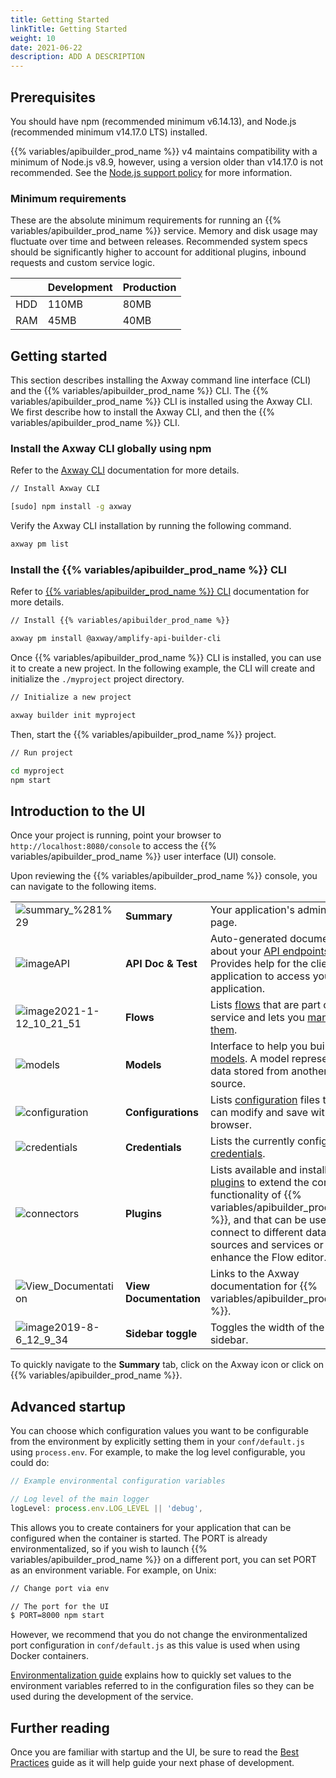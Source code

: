 ```yaml
---
title: Getting Started
linkTitle: Getting Started
weight: 10
date: 2021-06-22
description: ADD A DESCRIPTION
---
```

## Prerequisites

You should have npm (recommended minimum v6.14.13), and Node.js (recommended minimum v14.17.0 LTS) installed.

{{% variables/apibuilder_prod_name %}} v4 maintains compatibility with a minimum of Node.js v8.9, however, using a version older than v14.17.0 is not recommended. See the [Node.js support policy](/docs/node.js_support_policy/) for more information.

### Minimum requirements

These are the absolute minimum requirements for running an {{% variables/apibuilder_prod_name %}} service. Memory and disk usage may fluctuate over time and between releases. Recommended system specs should be significantly higher to account for additional plugins, inbound requests and custom service logic.

|     | Development | Production |
| --- | ----------- | ---------- |
| HDD | 110MB       | 80MB       |
| RAM | 45MB        | 40MB       |

## Getting started

This section describes installing the Axway command line interface (CLI) and the {{% variables/apibuilder_prod_name %}} CLI. The {{% variables/apibuilder_prod_name %}} CLI is installed using the Axway CLI. We first describe how to install the Axway CLI, and then the {{% variables/apibuilder_prod_name %}} CLI.

### Install the Axway CLI globally using npm

Refer to the [Axway CLI](https://docs.axway.com/bundle/Axway_CLI_allOS_en/page/axway_cli.html) documentation for more details.

```bash
// Install Axway CLI

[sudo] npm install -g axway
```

Verify the Axway CLI installation by running the following command.

```bash
axway pm list
```

### Install the {{% variables/apibuilder_prod_name %}} CLI

Refer to [{{% variables/apibuilder_prod_name %}} CLI](/docs/developer_guide/cli/) documentation for more details.

```bash
// Install {{% variables/apibuilder_prod_name %}}

axway pm install @axway/amplify-api-builder-cli
```

Once {{% variables/apibuilder_prod_name %}} CLI is installed, you can use it to create a new project. In the following example, the CLI will create and initialize the `./myproject` project directory.

```bash
// Initialize a new project

axway builder init myproject
```

Then, start the {{% variables/apibuilder_prod_name %}} project.

```bash
// Run project

cd myproject
npm start
```

## Introduction to the UI

Once your project is running, point your browser to `http://localhost:8080/console` to access the {{% variables/apibuilder_prod_name %}} user interface (UI) console.

Upon reviewing the {{% variables/apibuilder_prod_name %}} console, you can navigate to the following items.

|                                                                 |                        |                                                                                                                                                                                                                                                        |
| --------------------------------------------------------------- | ---------------------- | ------------------------------------------------------------------------------------------------------------------------------------------------------------------------------------------------------------------------------------------------------ |
| ![summary\_%281%29](/Images/summary_(1).png)                    | **Summary**            | Your application's admin home page.                                                                                                                                                                                                                    |
| ![imageAPI](/Images/api.png)                                         | **API Doc & Test**     | Auto-generated documentation about your [API endpoints](/docs/developer_guide/flows/manage_endpoints/). Provides help for the client application to access your application.                                                                           |
| ![image2021-1-12_10_21_51](/Images/image2021_1_12_10_21_51.png) | **Flows**              | Lists [flows](/docs/developer_guide/flows/) that are part of your service and lets you [manage them](/docs/developer_guide/flows/manage_flows/).                                                                                                       |
| ![models](/Images/models.png)                                   | **Models**             | Interface to help you build [models](/docs/developer_guide/models/). A model represents data stored from another source.                                                                                                                               |
| ![configuration](/Images/configuration.png)                     | **Configurations**     | Lists [configuration](/docs/developer_guide/project/configuration/project_configuration/) files that you can modify and save within a browser.                                                                                                         |
| ![credentials](/Images/credentials.png)                         | **Credentials**        | Lists the currently configured [credentials](/docs/developer_guide/credentials/).                                                                                                                                                                      |
| ![connectors](/Images/connectors.png)                           | **Plugins**            | Lists available and installed [plugins](/docs/developer_guide/plugins/) to extend the core functionality of {{% variables/apibuilder_prod_name %}}, and that can be used to connect to different data sources and services or enhance the Flow editor. |
| ![View_Documentation](/Images/view_documentation.png)           | **View Documentation** | Links to the Axway documentation for {{% variables/apibuilder_prod_name %}}.                                                                                                                                                                           |
| ![image2019-8-6_12_9_34](/Images/image2019_8_6_12_9_34.png)     | **Sidebar toggle**     | Toggles the width of the sidebar.                                                                                                                                                                                                                      |

To quickly navigate to the **Summary** tab, click on the Axway icon or click on {{% variables/apibuilder_prod_name %}}.

## Advanced startup

You can choose which configuration values you want to be configurable from the environment by explicitly setting them in your `conf/default.js` using `process.env`. For example, to make the log level configurable, you could do:

```js
// Example environmental configuration variables

// Log level of the main logger
logLevel: process.env.LOG_LEVEL || 'debug',
```

This allows you to create containers for your application that can be configured when the container is started. The PORT is already environmentalized, so if you wish to launch {{% variables/apibuilder_prod_name %}} on a different port, you can set PORT as an environment variable. For example, on Unix:

```bash
// Change port via env

// The port for the UI
$ PORT=8000 npm start
```

However, we recommend that you do not change the environmentalized port configuration in `conf/default.js` as this value is used when using Docker containers.

[Environmentalization guide](/docs/how_to/environmentalization/) explains how to quickly set values to the environment variables referred to in the configuration files so they can be used during the development of the service.

## Further reading

Once you are familiar with startup and the UI, be sure to read the [Best Practices](/docs/best_practices/) guide as it will help guide your next phase of development.
